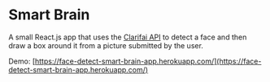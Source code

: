 # Smart Brain

A small React.js app that uses the [Clarifai API](https://www.clarifai.com/) to detect a face and then draw a box around it from a picture submitted by the user.

Demo: [https://face-detect-smart-brain-app.herokuapp.com/](https://face-detect-smart-brain-app.herokuapp.com/)
